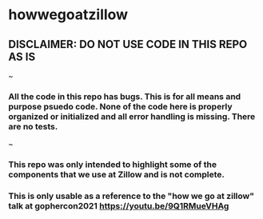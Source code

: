 # howwegoatzillow


## DISCLAIMER: DO NOT USE CODE IN THIS REPO AS IS
~
### All the code in this repo has bugs. This is for all means and purpose psuedo code. None of the code here is properly organized or initialized and all error handling is missing. There are no tests.
~
### This repo was only intended to highlight some of the components that we use at Zillow and is not complete.

### This is only usable as a reference to the "how we go at zillow" talk at gophercon2021 https://youtu.be/9Q1RMueVHAg
